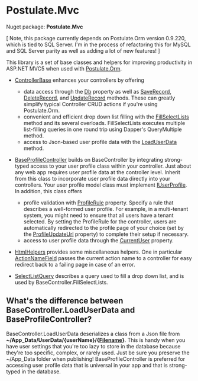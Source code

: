 # Postulate.Mvc

Nuget package: **Postulate.Mvc**

[ Note, this package currently depends on Postulate.Orm version 0.9.220, which is tied to SQL Server. I'm in the process of refactoring this for MySQL and SQL Server parity as well as adding a lot of new features! ]

This library is a set of base classes and helpers for improving productivity in ASP.NET MVC5 when used with [Postulate.Orm](https://github.com/adamosoftware/Postulate.Orm).

- [ControllerBase](/Postulate.Mvc/ControllerBase.cs) enhances your controllers by offering
    - data access through the [Db](/Postulate.Mvc/ControllerBase.cs#L22) property as well as [SaveRecord](/Postulate.Mvc/ControllerBase.cs#L55), [DeleteRecord](/Postulate.Mvc/ControllerBase.cs#L72), and [UpdateRecord](/Postulate.Mvc/ControllerBase.cs#L38) methods. These can greatly simplify typical Controller CRUD actions if you're using Postulate.Orm.
    - convenient and efficient drop down list filling with the [FillSelectLists](/Postulate.Mvc/ControllerBase.cs#L128) method and its several overloads. FillSelectLists executes multiple list-filling queries in one round trip using Dapper's QueryMultiple method.
    - access to Json-based user profile data with the [LoadUserData](/Postulate.Mvc/ControllerBase.cs#L221) method.
    
- [BaseProfileController](/Postulate.Mvc/BaseProfileController.cs) builds on BaseController by integrating strong-typed access to your user profile class within your controller. Just about any web app requires user profile data at the controller level. Inherit from this class to incorporate user profile data directly into your controllers. Your user profile model class must implement [IUserProfile](https://github.com/adamosoftware/Postulate.Orm/blob/master/PostulateV1/Interfaces/IUserProfile.cs). In addition, this class offers
    - profile validation with [ProfileRule](/Postulate.Mvc/BaseProfileController.cs#L27) property. Specify a rule that describes a well-formed user profile. For example, in a multi-tenant system, you might need to ensure that all users have a tenant selected. By setting the ProfileRule for the controller, users are automatically redirected to the profile page of your choice (set by the [ProfileUpdateUrl](/Postulate.Mvc/BaseProfileController.cs#L32) property) to complete their setup if necessary.
    - access to user profile data through the [CurrentUser](/Postulate.Mvc/BaseProfileController.cs#L22) property.

- [HtmlHelpers](/Postulate.Mvc/Extensions/HtmlHelpers.cs) provides some miscellaneous helpers. One in particular [ActionNameField](/Postulate.Mvc/Extensions/Helpers.cs#12) passes the current action name to a controller for easy redirect back to a failing page in case of an error.

- [SelectListQuery](/Postulate.Mvc/SelectListQuery.cs) describes a query used to fill a drop down list, and is used by BaseController.FillSelectLists.

## What's the difference between BaseController.LoadUserData and BaseProfileController?

BaseController.LoadUserData deserializes a class from a Json file from **~/App_Data/UserData/{userName}/{[Filename](/Postulate.Mvc/Abstract/UserData.cs#L20)}**. This is handy when you have user settings that you're too lazy to store in the database because they're too specific, complex, or rarely used. Just be sure you preserve the ~/App_Data folder when publishing! BaseProfileController is preferred for accessing user profile data that is universal in your app and that is strong-typed in the database.

